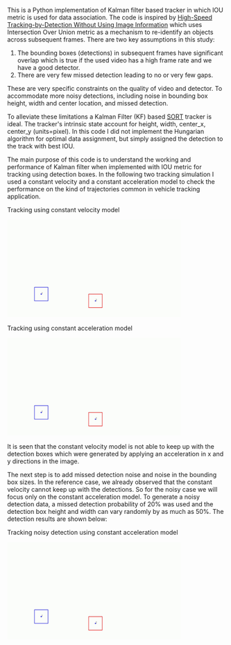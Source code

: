 This is a Python implementation of Kalman filter based tracker in which IOU metric is used for data association. The code is inspired by [High-Speed Tracking-by-Detection Without Using Image Information](http://elvera.nue.tu-berlin.de/files/1517Bochinski2017.pdf) which uses Intersection Over Union metric as a mechanism to re-identify an objects across subsequent frames. There are two key assumptions in this study:

1. The bounding boxes (detections) in subsequent frames have significant overlap which is true if the used video has a high frame rate and we have a good detector.
2. There are very few missed detection leading to no or very few gaps.

These are very specific constraints on the quality of video and detector. To accommodate more noisy detections, including noise in bounding box height, width and center location, and missed detection.

To alleviate these limitations a Kalman Filter (KF) based [SORT](https://arxiv.org/pdf/1602.00763.pdf) tracker is ideal. The tracker's intrinsic state account for height, width, center_x, center_y (units=pixel). In this code I did not implement the Hungarian algorithm for optimal data assignment, but simply assigned the detection to the track with best IOU.

The main purpose of this code is to understand the working and performance of Kalman filter when implemented with IOU metric for tracking using detection boxes. In the following two tracking simulation I used a constant velocity and a constant acceleration model to check the performance on the kind of trajectories common in vehicle tracking application.

Tracking using constant velocity model 

<img src="images/constant_vel_allframes.gif" alt="Tracking using constant velocity model" width="400">

Tracking using constant acceleration model 

<img src="images/constant_acc_allframes.gif" alt="Tracking using constant acceleration model" width="400">

It is seen that the constant velocity model is not able to keep up with the detection boxes which were generated by applying an acceleration in x and y directions in the image.

The next step is to add missed detection noise and noise in the bounding box sizes. In the reference case, we already observed that the constant velocity cannot keep up with the detections. So for the noisy case we will focus only on the constant acceleration model. To generate a noisy detection data, a missed detection probability of 20% was used and the detection box height and width can vary randomly by as much as 50%. The detection results are shown below:

Tracking noisy detection using constant acceleration model 

<img src="images/constant_acc_allframes_noise.gif" alt="Tracking noisy detection using constant acceleration model" width="400">

